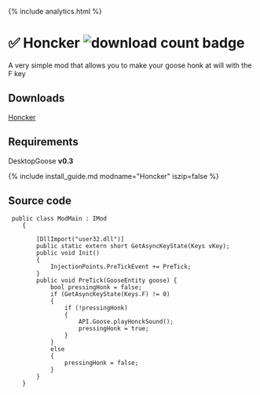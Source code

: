 {% include analytics.html %}

# ✅ Honcker ![download count badge](https://img.shields.io/github/downloads/DesktopGooseUnofficial/ResourceHub/honcker/total?label=downloads&logo=github&style=plastic)
A very simple mod that allows you to make your goose honk at will with the F key

## Downloads
[Honcker](https://github.com/DesktopGooseUnofficial/ResourceHub/releases/download/honcker/Honcker.dll)
## Requirements
DesktopGoose **v0.3**

{% include install_guide.md modname="Honcker" iszip=false %}

## Source code
```
 public class ModMain : IMod
    {

        [DllImport("user32.dll")]
        public static extern short GetAsyncKeyState(Keys vKey);
        public void Init()
        {
            InjectionPoints.PreTickEvent += PreTick;
        }        
        public void PreTick(GooseEntity goose) {
            bool pressingHonk = false;
            if (GetAsyncKeyState(Keys.F) != 0)
            {
                if (!pressingHonk)
                {
                    API.Goose.playHonckSound();
                    pressingHonk = true;
                }
            }
            else
            {
                pressingHonk = false;
            }
        }
    }
```

